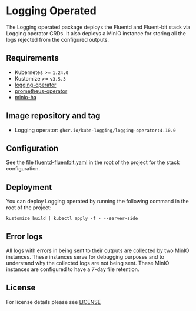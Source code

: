 # Logging Operated

<!-- <KFD-DOCS> -->

The Logging operated package deploys the Fluentd and Fluent-bit stack via Logging operator CRDs.
It also deploys a MinIO instance for storing all the logs rejected from the configured outputs.

## Requirements

- Kubernetes >= `1.24.0`
- Kustomize >= `v3.5.3`
- [logging-operator][logging-operator]
- [prometheus-operator][prometheus-operator]
- [minio-ha](../minio-ha)

## Image repository and tag

- Logging operator: `ghcr.io/kube-logging/logging-operator:4.10.0`

## Configuration

See the file [fluentd-fluentbit.yaml](fluentd-fluentbit.yml) in the root of the project for the stack configuration.

## Deployment

You can deploy Logging operated by running the following command in the root of the project:

```shell
kustomize build | kubectl apply -f - --server-side
```

## Error logs

All logs with errors in being sent to their outputs are collected by two MinIO instances.
These instances serve for debugging purposes and to understand why the collected logs are not being sent.
These MinIO instances are configured to have a 7-day file retention.

<!-- Links -->

[logging-operator]: https://github.com/sighup-io/fury-kubernetes-logging/blob/master/katalog/logging-operator
[prometheus-operator]: https://github.com/sighup-io/fury-kubernetes-monitoring/blob/master/katalog/prometheus-operator

<!-- </KFD-DOCS> -->

## License

For license details please see [LICENSE](../../LICENSE)
